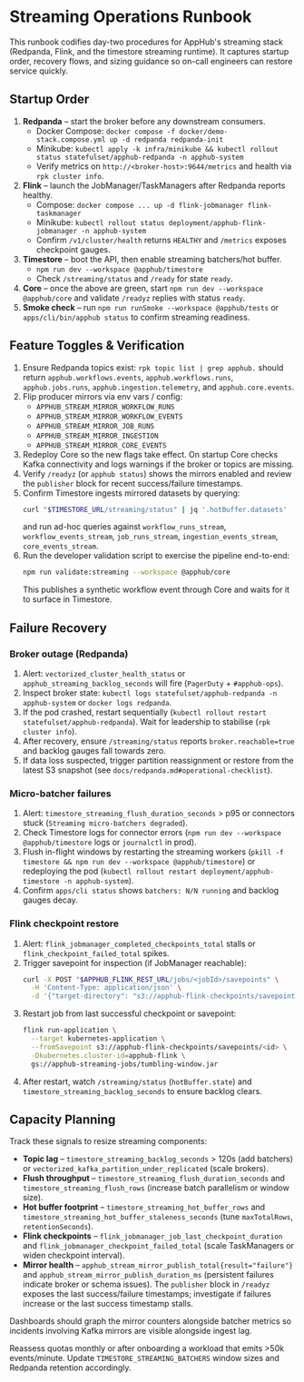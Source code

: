 # Streaming Operations Runbook

This runbook codifies day-two procedures for AppHub's streaming stack (Redpanda, Flink, and the timestore streaming runtime). It captures startup order, recovery flows, and sizing guidance so on-call engineers can restore service quickly.

## Startup Order

1. **Redpanda** – start the broker before any downstream consumers.
   - Docker Compose: `docker compose -f docker/demo-stack.compose.yml up -d redpanda redpanda-init`
   - Minikube: `kubectl apply -k infra/minikube && kubectl rollout status statefulset/apphub-redpanda -n apphub-system`
   - Verify metrics on `http://<broker-host>:9644/metrics` and health via `rpk cluster info`.
2. **Flink** – launch the JobManager/TaskManagers after Redpanda reports healthy.
   - Compose: `docker compose ... up -d flink-jobmanager flink-taskmanager`
   - Minikube: `kubectl rollout status deployment/apphub-flink-jobmanager -n apphub-system`
   - Confirm `/v1/cluster/health` returns `HEALTHY` and `/metrics` exposes checkpoint gauges.
3. **Timestore** – boot the API, then enable streaming batchers/hot buffer.
   - `npm run dev --workspace @apphub/timestore`
   - Check `/streaming/status` and `/ready` for state `ready`.
4. **Core** – once the above are green, start `npm run dev --workspace @apphub/core` and validate `/readyz` replies with status `ready`.
5. **Smoke check** – run `npm run runSmoke --workspace @apphub/tests` or `apps/cli/bin/apphub status` to confirm streaming readiness.

## Feature Toggles & Verification

1. Ensure Redpanda topics exist: `rpk topic list | grep apphub.` should return `apphub.workflows.events`, `apphub.workflows.runs`, `apphub.jobs.runs`, `apphub.ingestion.telemetry`, and `apphub.core.events`.
2. Flip producer mirrors via env vars / config:
   - `APPHUB_STREAM_MIRROR_WORKFLOW_RUNS`
   - `APPHUB_STREAM_MIRROR_WORKFLOW_EVENTS`
   - `APPHUB_STREAM_MIRROR_JOB_RUNS`
   - `APPHUB_STREAM_MIRROR_INGESTION`
   - `APPHUB_STREAM_MIRROR_CORE_EVENTS`
3. Redeploy Core so the new flags take effect. On startup Core checks Kafka connectivity and logs warnings if the broker or topics are missing.
4. Verify `/readyz` (or `apphub status`) shows the mirrors enabled and review the `publisher` block for recent success/failure timestamps.
5. Confirm Timestore ingests mirrored datasets by querying:
   ```bash
   curl "$TIMESTORE_URL/streaming/status" | jq '.hotBuffer.datasets'
   ```
   and run ad-hoc queries against `workflow_runs_stream`, `workflow_events_stream`, `job_runs_stream`, `ingestion_events_stream`, `core_events_stream`.
6. Run the developer validation script to exercise the pipeline end-to-end:
   ```bash
   npm run validate:streaming --workspace @apphub/core
   ```
   This publishes a synthetic workflow event through Core and waits for it to surface in Timestore.

## Failure Recovery

### Broker outage (Redpanda)

1. Alert: `vectorized_cluster_health_status` or `apphub_streaming_backlog_seconds` will fire (`PagerDuty` + `#apphub-ops`).
2. Inspect broker state: `kubectl logs statefulset/apphub-redpanda -n apphub-system` or `docker logs redpanda`.
3. If the pod crashed, restart sequentially (`kubectl rollout restart statefulset/apphub-redpanda`). Wait for leadership to stabilise (`rpk cluster info`).
4. After recovery, ensure `/streaming/status` reports `broker.reachable=true` and backlog gauges fall towards zero.
5. If data loss suspected, trigger partition reassignment or restore from the latest S3 snapshot (see `docs/redpanda.md#operational-checklist`).

### Micro-batcher failures

1. Alert: `timestore_streaming_flush_duration_seconds` > p95 or connectors stuck (`Streaming micro-batchers degraded`).
2. Check Timestore logs for connector errors (`npm run dev --workspace @apphub/timestore` logs or `journalctl` in prod).
3. Flush in-flight windows by restarting the streaming workers (`pkill -f timestore && npm run dev --workspace @apphub/timestore`) or redeploying the pod (`kubectl rollout restart deployment/apphub-timestore -n apphub-system`).
4. Confirm `apps/cli status` shows `batchers: N/N running` and backlog gauges decay.

### Flink checkpoint restore

1. Alert: `flink_jobmanager_completed_checkpoints_total` stalls or `flink_checkpoint_failed_total` spikes.
2. Trigger savepoint for inspection (if JobManager reachable):
   ```bash
   curl -X POST "$APPHUB_FLINK_REST_URL/jobs/<jobId>/savepoints" \
     -H 'Content-Type: application/json' \
     -d '{"target-directory": "s3://apphub-flink-checkpoints/savepoints"}'
   ```
3. Restart job from last successful checkpoint or savepoint:
   ```bash
   flink run-application \
     --target kubernetes-application \
     --fromSavepoint s3://apphub-flink-checkpoints/savepoints/<id> \
     -Dkubernetes.cluster-id=apphub-flink \
     gs://apphub-streaming-jobs/tumbling-window.jar
   ```
4. After restart, watch `/streaming/status` (`hotBuffer.state`) and `timestore_streaming_backlog_seconds` to ensure backlog clears.

## Capacity Planning

Track these signals to resize streaming components:

- **Topic lag** – `timestore_streaming_backlog_seconds` > 120s (add batchers) or `vectorized_kafka_partition_under_replicated` (scale brokers).
- **Flush throughput** – `timestore_streaming_flush_duration_seconds` and `timestore_streaming_flush_rows` (increase batch parallelism or window size).
- **Hot buffer footprint** – `timestore_streaming_hot_buffer_rows` and `timestore_streaming_hot_buffer_staleness_seconds` (tune `maxTotalRows`, `retentionSeconds`).
- **Flink checkpoints** – `flink_jobmanager_job_last_checkpoint_duration` and `flink_jobmanager_checkpoint_failed_total` (scale TaskManagers or widen checkpoint interval).
- **Mirror health** – `apphub_stream_mirror_publish_total{result="failure"}` and `apphub_stream_mirror_publish_duration_ms` (persistent failures indicate broker or schema issues). The `publisher` block in `/readyz` exposes the last success/failure timestamps; investigate if failures increase or the last success timestamp stalls.

Dashboards should graph the mirror counters alongside batcher metrics so incidents involving Kafka mirrors are visible alongside ingest lag.

Reassess quotas monthly or after onboarding a workload that emits >50k events/minute. Update `TIMESTORE_STREAMING_BATCHERS` window sizes and Redpanda retention accordingly.
